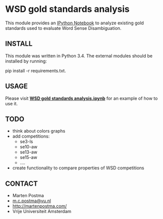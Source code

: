 # WSD gold standards analysis

This module provides an [IPython Notebook](http://ipython.org/notebook.html)
to analyze existing gold standards
used to evaluate Word Sense Disambiguation.

## INSTALL
This module was written in Python 3.4.
The external modules should be installed by running:

pip install -r requirements.txt.

## USAGE
Please visit [**WSD gold standards analysis.ipynb**](https://github.com/MartenPostma/WSD-gold-standards-analysis/blob/master/WSD%20gold%20standards%20analysis.ipynb)
for an example of how to use it.

## TODO
* think about colors graphs
* add competitions:
  * se3-ls
  * se10-aw
  * se13-aw
  * se15-aw
  * ....
* create functionality to compare properties of WSD competitions

## CONTACT
* Marten Postma
* m.c.postma@vu.nl
* http://martenpostma.com/
* Vrije Universiteit Amsterdam
